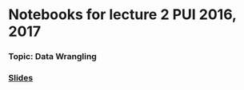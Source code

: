 # Notebooks for lecture 2 PUI 2016, 2017
### Topic: Data Wrangling
### [Slides](https://github.com/fedhere/UInotebooks/blob/master/slides2017/UI2_PUI2017.pdf)
